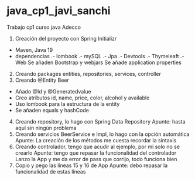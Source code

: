 # java_cp1_javi_sanchi
Trabajo cp1 curso java Adecco
1. Creación del proyecto con Spring Initializr
  - Maven, Java 19 
  - dependencias
    .- lombook
    .- mySQL
    .- Jpa
    .- Devtools
    .- Thymeleaft
    .- Web
   Se añaden Bootstrap y webjars
   Se añade application properties
   
2. Creando packages entities, repositories, services, controller
3. Creando @Entity Beer
  - Añado @Id y @Generatedvalue
  - Creo atributos id, name, price, color, alcohol y available
  - Uso lombook para la estructura de la entity
  - Se añaden equals y hashCode
4. Creando repository, lo hago con Spring Data Repository
Apunte: hasta aquí sin ningún problema 
5. Creando servicios BeerService e Impl, lo hago con la opción automática
Apunte: La creación de los métodos me cuesta recordar la sintaxis 
6. Creando controlador, tengo que acudir al ejemplo, por mi solo no se crearlo
Apunte: tengo que repasar la funcionalidad del controlador
Lanzo la App y me da error de pass que corrijo, todo funciona bien
7. Copio y pego las líneas 15 y 16 de App
Apunte: debo repasar la funcionalidad de estas líneas
  
  
